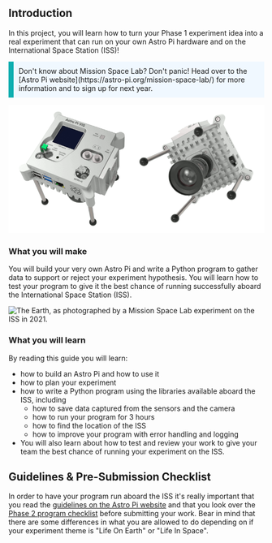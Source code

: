 ## Introduction

In this project, you will learn how to turn your Phase 1 experiment idea into a real experiment that can run on your own Astro Pi hardware and on the International Space Station (ISS)!

<p style="border-left: solid; border-width:10px; border-color: #0faeb0; background-color: aliceblue; padding: 10px;">
Don't know about Mission Space Lab? Don't panic! Head over to the [Astro Pi website](https://astro-pi.org/mission-space-lab/) for more information and to sign up for next year.
</p>

![Two views of the Astro Pi, showing the front panel (with some of the sensors) and the camera.](images/astro-pi-double.png)

### What you will make

You will build your very own Astro Pi and write a Python program to gather data to support or reject your experiment hypothesis. You will learn how to test your program to give it the best chance of running successfully aboard the International Space Station (ISS).

![The Earth, as photographed by a Mission Space Lab experiment on the ISS in 2021.](images/astrocmp-2021.gif)

### What you will learn

By reading this guide you will learn:
* how to build an Astro Pi and how to use it
* how to plan your experiment
* how to write a Python program using the libraries available aboard the ISS, including
  * how to save data captured from the sensors and the camera
  * how to run your program for 3 hours
  * how to find the location of the ISS
  * how to improve your program with error handling and logging
* You will also learn about how to test and review your work to give your team the best chance of running your experiment on the ISS.

## Guidelines & Pre-Submission Checklist

In order to have your program run aboard the ISS it's really important that you read the [guidelines on the Astro Pi website](https://astro-pi.org/mission-space-lab/guidelines) and that you look over the [Phase 2 program checklist](https://astro-pi.org/mission-space-lab/guidelines/program-checklist) before submitting your work. Bear in mind that there are some differences in what you are allowed to do depending on if your experiment theme is "Life On Earth" or "Life In Space".

